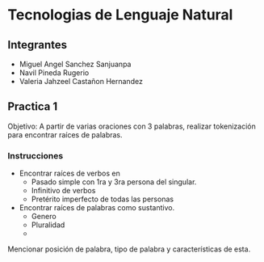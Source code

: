 # Tecnologias de Lenguaje Natural
## Integrantes
* Miguel Angel Sanchez Sanjuanpa
* Navil Pineda Rugerio
* Valeria Jahzeel Castañon Hernandez

## Practica 1
Objetivo: A partir de varias oraciones con 3 palabras, realizar tokenización para encontrar raíces de palabras.
### Instrucciones
* Encontrar raíces de verbos en
  * Pasado simple con 1ra y 3ra persona del singular.
  * Infinitivo de verbos
  *  Pretérito imperfecto de todas las personas
* Encontrar raíces de palabras como sustantivo.
  *  Genero
  *  Pluralidad
  *  
Mencionar posición de palabra, tipo de palabra y características de esta.

